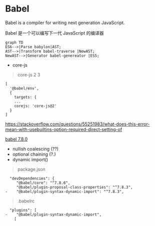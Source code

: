 # Babel

Babel is a compiler for writing next generation JavaScript.

Babel 是一个可以编写下一代 JavaScript 的编译器

```mermaid
graph TD
ES6-->|Parse babylon|AST;
AST-->|Transform babel-traverse |NewAST;
NewAST-->|Generator babel-genereator |ES5;
```

- core-js

> core-js 2 3

```
[
  '@babel/env',
  {
    targets: {
    ...
    corejs: 'core-js@2'
  }
]
```

https://stackoverflow.com/questions/55251983/what-does-this-error-mean-with-usebuiltins-option-required-direct-setting-of

[babel 7.8.0](https://babeljs.io/blog/2020/01/11/7.8.0)

- nullish coalescing (??)
- optional chaining (?.)
- dynamic import()

> package.json

```
  "devDependencies": {
     "@babel/core": "^7.8.6",
     "@babel/plugin-proposal-class-properties": "^7.8.3",
-    "@babel/plugin-syntax-dynamic-import": "^7.8.3",
```

> .babelrc

```
  "plugins": [
-    "@babel/plugin-syntax-dynamic-import",
    [
```
